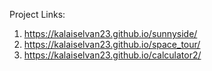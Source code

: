 Project Links:
1. https://kalaiselvan23.github.io/sunnyside/
2. https://kalaiselvan23.github.io/space_tour/
3. https://kalaiselvan23.github.io/calculator2/
